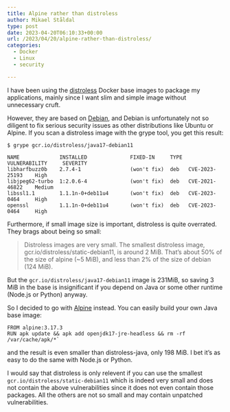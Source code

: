 ```yaml
---
title: Alpine rather than distroless
author: Mikael Ståldal
type: post
date: 2023-04-20T06:10:33+00:00
url: /2023/04/20/alpine-rather-than-distroless/
categories:
  - Docker
  - Linux
  - security

---
```

I have been using the [distroless][1] Docker base images to package my applications, mainly since I want slim and simple image without unnecessary cruft.

However, they are based on [Debian][2], and Debian is unfortunately not so diligent to fix serious security issues as other distributions like Ubuntu or Alpine. If you scan a distroless image with the grype tool, you get this result:

```
$ grype gcr.io/distroless/java17-debian11

NAME             INSTALLED              FIXED-IN     TYPE  VULNERABILITY     SEVERITY
libharfbuzz0b    2.7.4-1                (won't fix)  deb   CVE-2023-25193    High
libjpeg62-turbo  1:2.0.6-4              (won't fix)  deb   CVE-2021-46822    Medium
libssl1.1        1.1.1n-0+deb11u4       (won't fix)  deb   CVE-2023-0464     High
openssl          1.1.1n-0+deb11u4       (won't fix)  deb   CVE-2023-0464     High
```

Furthermore, if small image size is important, distroless is quite overrated. They brags about being so small:

> Distroless images are very small. The smallest distroless image, gcr.io/distroless/static-debian11, is around 2 MiB. That&#8217;s about 50% of the size of alpine (~5 MiB), and less than 2% of the size of debian (124 MiB).

But the `gcr.io/distroless/java17-debian11` image is 231MiB, so saving 3 MiB in the base is insignificant if you depend on Java or some other runtime (Node.js or Python) anyway.

So I decided to go with [Alpine][3] instead. You can easily build your own Java base image:

```
FROM alpine:3.17.3
RUN apk update && apk add openjdk17-jre-headless && rm -rf /var/cache/apk/*`
```

and the result is even smaller than distroless-java, only 198 MiB. I bet it&#8217;s as easy to do the same with Node.js or Python.

I would say that distroless is only relevent if you can use the smallest `gcr.io/distroless/static-debian11` which is indeed very small and does not contain the above vulnerabilities since it does not even contain those packages. All the others are not so small and may contain unpatched vulnerabilities.

 [1]: https://github.com/GoogleContainerTools/distroless
 [2]: https://www.debian.org/
 [3]: https://www.alpinelinux.org/